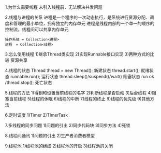 1.为什么需要线程
	未引入线程前，无法解决并发问题

2.线程与进程的关系
	进程是一个程序的一次动态执行，是系统进行资源分配、调度和管理的最小单位，拥有独立的内存单元
	进程是线程内部的一个单一的顺序的控制流，线程间可以共享内存单元

	操作系统 = Collection<进程>
	进程　= Collection<线程>

3.怎么使用线程
	1)继承Thread类实现 
	2)实现Runnable接口实现
	3)两种方式的比较
		资源共享

4.线程的状态
	Thread thread = new Thread();   新建状态
	thread.start();					就绪状态
	runnable.run();					运行状态
	thread.sleep()/suspend()/wait() 阻塞状态
	run ok /thread.stop();			死亡状态

5.线程的方法
	1)得到和设置当前线程的名字
	2)判断线程是否启动
	3)后台线程
	4)阻塞当前线程
	5)线程的休眠
	6)线程的中断
	7)线程的终止
	8)线程的优先级
	9)其他方法

6.定时调度
	1)Timer
	2)TImerTask

7.多线程的同步问题
	1)问题的引出
	2)同步代码块
	3)同步方法
	4)死锁

8.线程间通讯
	1)问题的引出
	2)生产者消费者模型

9.线程池
	1)线程池的组成
	2)线程池的开启
	3)线程池的关闭